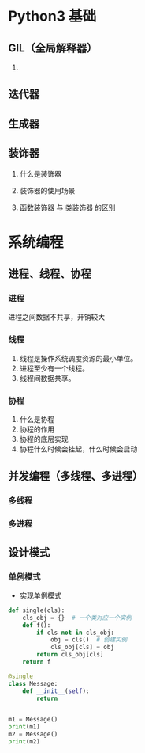 # Python3 基础

## GIL（全局解释器）
1. 
## 迭代器

## 生成器

## 装饰器
1. 什么是装饰器
2. 装饰器的使用场景


3. 函数装饰器 与 类装饰器 的区别

# 系统编程

## 进程、线程、协程

### 进程

进程之间数据不共享，开销较大


### 线程

1. 线程是操作系统调度资源的最小单位。
2. 进程至少有一个线程。
3. 线程间数据共享。

### 协程

1. 什么是协程
2. 协程的作用
2. 协程的底层实现
2. 协程什么时候会挂起，什么时候会启动

## 并发编程（多线程、多进程）

### 多线程

### 多进程

## 设计模式

### 单例模式

- 实现单例模式

```python
def single(cls):
    cls_obj = {}  # 一个类对应一个实例
    def f():
        if cls not in cls_obj:
            obj = cls()  # 创建实例
            cls_obj[cls] = obj
        return cls_obj[cls]
    return f

@single
class Message:
    def __init__(self):
        return


m1 = Message()
print(m1)
m2 = Message()
print(m2)
```
